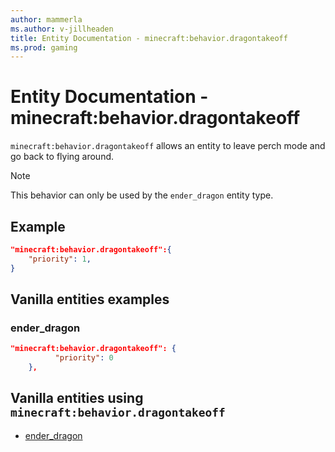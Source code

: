 ```yaml
---
author: mammerla
ms.author: v-jillheaden
title: Entity Documentation - minecraft:behavior.dragontakeoff
ms.prod: gaming
---
```


# Entity Documentation - minecraft:behavior.dragontakeoff

`minecraft:behavior.dragontakeoff` allows an entity to leave perch mode and go back to flying around.

> [!NOTE]
> This behavior can only be used by the `ender_dragon` entity type.

## Example

```json
"minecraft:behavior.dragontakeoff":{
    "priority": 1,
}
```

## Vanilla entities examples

### ender_dragon

```json
"minecraft:behavior.dragontakeoff": {
          "priority": 0
    },

``````

## Vanilla entities using `minecraft:behavior.dragontakeoff`

- [ender_dragon](../../../../Source/VanillaBehaviorPack_Snippets/entities/ender_dragon.md)
